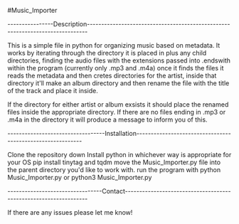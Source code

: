 #Music_Importer

----------------Description------------------------------------------------------------------------------

This is a simple file in python for organizing music based on metadata. 
It works by iterating through the directory it is placed in plus any child directories, finding the audio files with the extensions passed into .endswith within the program (currently only .mp3 and .m4a)
once it finds the files it reads the metadata and then cretes directories for the artist, inside that directory it'll make an album directory and then rename the file with the title of the track and place it inside. 

If the directory for either artist or album exsists it should place the renamed files inside the appropriate directory. If there are no files ending in .mp3 or .m4a in the directory it will produce a message to inform you of this. 

----------------------------------Installation-----------------------------------------------------------

Clone the repository down
Install python in whichever way is appropriate for your OS
pip install tinytag and tqdm 
move the Music_Importer.py file into the parent directory you'd like to work with. 
run the program with python Music_Importer.py or python3 Music_Importer.py

---------------------------------Contact-----------------------------------------------------------------

If there are any issues please let me know!

